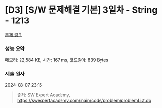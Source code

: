 # [D3] [S/W 문제해결 기본] 3일차 - String - 1213 

[문제 링크](https://swexpertacademy.com/main/code/problem/problemDetail.do?contestProbId=AV14P0c6AAUCFAYi) 

### 성능 요약

메모리: 22,584 KB, 시간: 167 ms, 코드길이: 839 Bytes

### 제출 일자

2024-08-07 23:15



> 출처: SW Expert Academy, https://swexpertacademy.com/main/code/problem/problemList.do